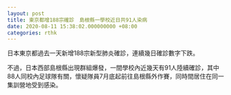```yaml
---
layout: post
title: 東京都增188宗確診　島根縣一學校近日共91人染病
date: 2020-08-11 15:38:02.000000000 +08:00
categories: rthk
---
```


日本東京都過去一天新增188宗新型肺炎確診，連續幾日確診數字下跌。

不過，日本西部島根縣出現群組爆發，一間學校內近幾天有91人陸續確診，其中88人同校內足球隊有關，懷疑隊員7月底起前往島根縣外作賽，同時間居住在同一集訓營地受到感染。
